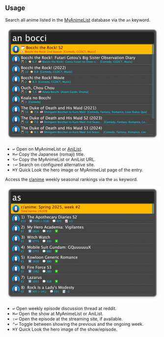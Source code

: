 ## Usage

Search all anime listed in the [MyAnimeList](https://myanimelist.net) database via the `an` keyword.

![Search for animes](images/an.png)

* <kbd>↩</kbd> Open on MyAnimeList or [AniList](https://anilist.co).
* <kbd>⌘</kbd><kbd>↩</kbd> Copy the Japanese (romaji) title.
* <kbd>⌥</kbd><kbd>↩</kbd> Copy the MyAnimeList or AniList URL.
* <kbd>⇧</kbd><kbd>↩</kbd> Search on configured alternative site.
* <kbd>⌘</kbd><kbd>Y</kbd> Quick Look the hero image or MyAnimeList page of the entry.

Access the [r/anime](https://www.reddit.com/r/anime/) weekly seasonal rankings via the `as` keyword.

![Searching seasonal rankings](images/as.png)

* <kbd>↩</kbd> Open weekly episode discussion thread at reddit.
* <kbd>⌘</kbd><kbd>↩</kbd> Open the show at MyAnimeList or AniList.
* <kbd>⇧</kbd><kbd>↩</kbd> Open the episode at the streaming site, if available.
* <kbd>⌃</kbd><kbd>↩</kbd> Toggle between showing the previous and the ongoing week.
* <kbd>⌘</kbd><kbd>Y</kbd> Quick Look the hero image of the show/episode.
